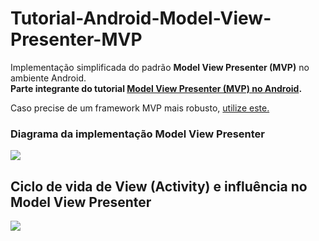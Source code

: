 <h1>Tutorial-Android-Model-View-Presenter-MVP</h1>

Implementação simplificada do padrão <strong>Model View Presenter (MVP)</strong> no ambiente Android. <br />
<strong>Parte integrante do tutorial <a href="http://www.tinmegali.com/model-view-presenter-mvp-no-android-parte-2/">Model View Presenter (MVP) no Android</a>.</strong>

Caso precise de um framework MVP mais robusto, <a href="https://github.com/tinmegali/Android-Model-View-Presenter-MVP.git"> utilize este.</a>

<h3>Diagrama da implementação Model View Presenter</h3>
<img src="http://www.tinmegali.com/wp-content/uploads/2016/02/MVP_ClassDiagram.png"/>

<h2>Ciclo de vida de View (Activity) e influência no Model View Presenter</h2>
<img src="http://www.tinmegali.com/wp-content/uploads/2016/02/MVP_Activity_Lifecycle.png"/>

